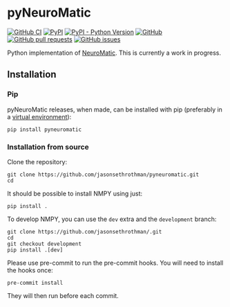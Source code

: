 pyNeuroMatic
==============

[![GitHub CI](https://github.com/jasonsethrothman/NMPY/actions/workflows/ci.yml/badge.svg)](https://github.com/jasonsethrothman/NMPY/actions/workflows/ci.yml)
[![PyPI](https://img.shields.io/pypi/v/pyneuromatic)](https://pypi.org/project/pyneuromatic/)
[![PyPI - Python Version](https://img.shields.io/pypi/pyversions/pyneuromatic)](https://pypi.org/project/pyneuromatic/)
[![GitHub](https://img.shields.io/github/license/jasonsethrothman/NMPY)](https://github.com/jasonsethrothman/NMPY/blob/master/LICENSE)
[![GitHub pull requests](https://img.shields.io/github/issues-pr/jasonsethrothman/NMPY)](https://github.com/jasonsethrothman/NMPY/pulls)
[![GitHub issues](https://img.shields.io/github/issues/jasonsethrothman/NMPY)](https://github.com/jasonsethrothman/NMPY/issues)

Python implementation of [NeuroMatic](https://github.com/SilverLabUCL/NeuroMatic).
This is currently a work in progress.

Installation
------------

### Pip

pyNeuroMatic releases, when made, can be installed with pip (preferably in a [virtual environment](https://docs.python.org/3/tutorial/venv.html)):

    pip install pyneuromatic


### Installation from source

Clone the repository:

    git clone https://github.com/jasonsethrothman/pyneuromatic.git
    cd 

It should be possible to install NMPY using just:

    pip install .

To develop NMPY, you can use the `dev` extra and the `development` branch:

    git clone https://github.com/jasonsethrothman/.git
    cd 
    git checkout development
    pip install .[dev]

Please use pre-commit to run the pre-commit hooks.
You will need to install the hooks once:

    pre-commit install

They will then run before each commit.
